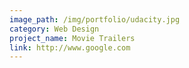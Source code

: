 ```yaml
---
image_path: /img/portfolio/udacity.jpg
category: Web Design
project_name: Movie Trailers
link: http://www.google.com
---
```


